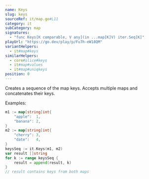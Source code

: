 ```yaml
---
name: Keys
slug: keys
sourceRef: it/map.go#L11
category: it
subCategory: map
signatures:
  - "func Keys[K comparable, V any](in ...map[K]V) iter.Seq[K]"
playUrl: "https://go.dev/play/p/Fu7h-eW18QM"
variantHelpers:
  - it#map#keys
similarHelpers:
  - core#slice#keys
  - it#map#values
  - it#map#uniqkeys
position: 0
---
```


Creates a sequence of the map keys. Accepts multiple maps and concatenates their keys.

Examples:

```go
m1 := map[string]int{
    "apple":  1,
    "banana": 2,
}
m2 := map[string]int{
    "cherry": 3,
    "date":   4,
}
keysSeq := it.Keys(m1, m2)
var result []string
for k := range keysSeq {
    result = append(result, k)
}
// result contains keys from both maps
```